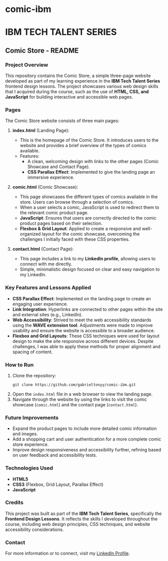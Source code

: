 # comic-ibm

# IBM TECH TALENT SERIES

## Comic Store - README

### Project Overview
This repository contains the Comic Store, a simple three-page website developed as part of my learning experience in the **IBM Tech Talent Series** frontend design lessons. The project showcases various web design skills that I acquired during the course, such as the use of **HTML, CSS, and JavaScript** for building interactive and accessible web pages.

### Pages
The Comic Store website consists of three main pages:

1. **index.html** (Landing Page):
   - This is the homepage of the Comic Store. It introduces users to the website and provides a brief overview of the types of comics available.
   - Features: 
     - A clean, welcoming design with links to the other pages (Comic Showcase and Contact Page).
     - **CSS Parallax Effect**: Implemented to give the landing page an immersive experience.

2. **comic.html** (Comic Showcase):
   - This page showcases the different types of comics available in the store. Users can browse through a selection of comics.
   - When a user selects a comic, JavaScript is used to redirect them to the relevant comic product page.
   - **JavaScript**: Ensures that users are correctly directed to the comic product pages based on their selection.
   - **Flexbox & Grid Layout**: Applied to create a responsive and well-organized layout for the comic showcase, overcoming the challenges I initially faced with these CSS properties.

3. **contact.html** (Contact Page):
   - This page includes a link to my **LinkedIn profile**, allowing users to connect with me directly.
   - Simple, minimalistic design focused on clear and easy navigation to my LinkedIn.

### Key Features and Lessons Applied
- **CSS Parallax Effect**: Implemented on the landing page to create an engaging user experience.
- **Link Integration**: Hyperlinks are connected to other pages within the site and external sites (e.g., LinkedIn).
- **Web Accessibility**: Strived to meet the web accessibility standards using the **WAVE extension tool**. Adjustments were made to improve usability and ensure the website is accessible to a broader audience.
- **Flexbox and Grid Layouts**: These CSS techniques were used for layout design to make the site responsive across different devices. Despite challenges, I was able to apply these methods for proper alignment and spacing of content.
  
### How to Run
1. Clone the repository:
   ```
   git clone https://github.com/gabrieltonyy/comic-ibm.git
   ```
2. Open the `index.html` file in a web browser to view the landing page.
3. Navigate through the website by using the links to visit the comic showcase (`comic.html`) and the contact page (`contact.html`).

### Future Improvements
- Expand the product pages to include more detailed comic information and images.
- Add a shopping cart and user authentication for a more complete comic store experience.
- Improve design responsiveness and accessibility further, refining based on user feedback and accessibility tests.

### Technologies Used
- **HTML5**
- **CSS3** (Flexbox, Grid Layout, Parallax Effect)
- **JavaScript**
  
### Credits
This project was built as part of the **IBM Tech Talent Series**, specifically the **Frontend Design Lessons**. It reflects the skills I developed throughout the course, including web design principles, CSS techniques, and website accessibility considerations.

### Contact
For more information or to connect, visit my [LinkedIn Profile](https://www.linkedin.com/in/gabriel-wabuge-a46401247/).

